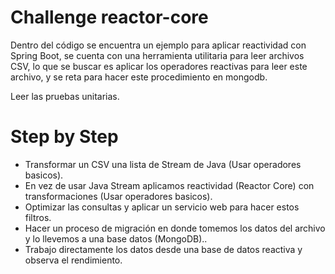 # Challenge reactor-core

Dentro del código se encuentra un ejemplo para aplicar reactividad con Spring Boot, se cuenta con una herramienta utilitaria para leer archivos CSV, lo que se buscar es aplicar los operadores reactivas para leer este archivo, y se reta para hacer este procedimiento en mongodb.

Leer las pruebas unitarias.


# Step by Step

- Transformar un CSV una lista de Stream de Java (Usar operadores basicos).
- En vez de usar Java Stream aplicamos reactividad (Reactor Core) con transformaciones (Usar operadores basicos).
- Optimizar las consultas y aplicar un servicio web para hacer estos filtros.
- Hacer un proceso de migración en donde tomemos los datos del archivo y lo llevemos a una base datos (MongoDB)..
- Trabajo directamente los datos desde una base de datos reactiva y observa el rendimiento.

